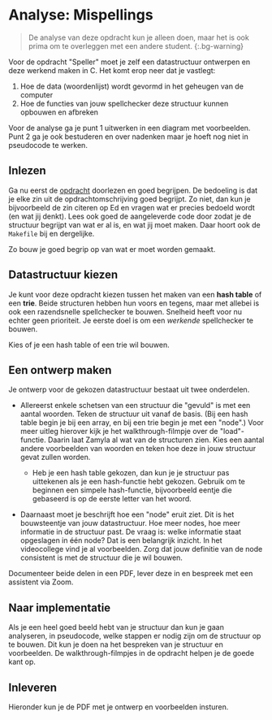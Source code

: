 # Analyse: Mispellings

> De analyse van deze opdracht kun je alleen doen, maar het is ook prima om te overleggen met een andere student.
{:.bg-warning}

Voor de opdracht "Speller" moet je zelf een datastructuur ontwerpen en deze werkend maken in C. Het komt erop neer dat je vastlegt:

1. Hoe de data (woordenlijst) wordt gevormd in het geheugen van de computer
2. Hoe de functies van jouw spellchecker deze structuur kunnen opbouwen en afbreken

Voor de analyse ga je punt 1 uitwerken in een diagram met voorbeelden. Punt 2 ga je ook bestuderen en over nadenken maar je hoeft nog niet in pseudocode te werken.

## Inlezen

Ga nu eerst de [opdracht](/problems/cs50/speller) doorlezen en goed begrijpen. De bedoeling is dat je elke zin uit de opdrachtomschrijving goed begrijpt. Zo niet, dan kun je bijvoorbeeld de zin citeren op Ed en vragen wat er precies bedoeld wordt (en wat jij denkt). Lees ook goed de aangeleverde code door zodat je de structuur begrijpt van wat er al is, en wat jij moet maken. Daar hoort ook de `Makefile` bij en dergelijke.

Zo bouw je goed begrip op van wat er moet worden gemaakt.

## Datastructuur kiezen

Je kunt voor deze opdracht kiezen tussen het maken van een **hash table** of een **trie**. Beide structuren hebben hun voors en tegens, maar met allebei is ook een razendsnelle spellchecker te bouwen. Snelheid heeft voor nu echter geen prioriteit. Je eerste doel is om een *werkende* spellchecker te bouwen.

Kies of je een hash table of een trie wil bouwen.

## Een ontwerp maken

Je ontwerp voor de gekozen datastructuur bestaat uit twee onderdelen.

- Allereerst enkele schetsen van een structuur die "gevuld" is met een aantal woorden. Teken de structuur uit vanaf de basis. (Bij een hash table begin je bij een array, en bij een trie begin je met een "node".) Voor meer uitleg hierover kijk je het walkthrough-filmpje over de "load"-functie. Daarin laat Zamyla al wat van de structuren zien. Kies een aantal andere voorbeelden van woorden en teken hoe deze in jouw structuur gevat zullen worden.

	- Heb je een hash table gekozen, dan kun je je structuur pas uittekenen als je een hash-functie hebt gekozen. Gebruik om te beginnen een simpele hash-functie, bijvoorbeeld eentje die gebaseerd is op de eerste letter van het woord.

- Daarnaast moet je beschrijft hoe een "node" eruit ziet. Dit is het bouwsteentje van jouw datastructuur. Hoe meer nodes, hoe meer informatie in de structuur past. De vraag is: welke informatie staat opgeslagen in één node? Dat is een belangrijk inzicht. In het videocollege vind je al voorbeelden. Zorg dat jouw definitie van de node consistent is met de structuur die je wil bouwen.

Documenteer beide delen in een PDF, lever deze in en bespreek met een assistent via Zoom.

## Naar implementatie

Als je een heel goed beeld hebt van je structuur dan kun je gaan analyseren, in pseudocode, welke stappen er nodig zijn om de structuur op te bouwen. Dit kun je doen na het bespreken van je structuur en voorbeelden. De walkthrough-filmpjes in de opdracht helpen je de goede kant op.

## Inleveren

Hieronder kun je de PDF met je ontwerp en voorbeelden insturen.
